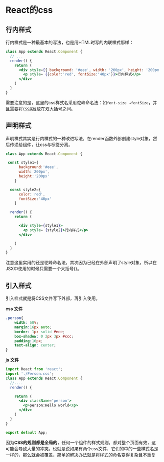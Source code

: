 # React的css

## 行内样式 

行内样式是一种最基本的写法，也是用HTML时写的内联样式那样：

```jsx
class App extends React.Component {
  // ...
  render() {
    return (
      <div style={{ background: '#eee', width: '200px', height: '200px'}}>
        <p style= {{color:'red', fontSize:'40px'}}>行内样式</p>
      </div>
    )
  }
}

```

需要注意的是，这里的css样式名采用驼峰命名法：如`font-size →fontSize`，并且需要将`CSS属性`放在双大括号之间。

## 声明样式

声明样式其实是行内样式的一种改进写法，在render函数外部创建style对象，然后传递给组件，让css与标签分离。

```jsx
class App extends React.Component {

 const style1={    
      background:'#eee',
      width:'200px',
      height:'200px'
    }

  const style2={    
      color:'red',
      fontSize:'40px'
    }

  render() {
    return (

      <div style={style1}>
        <p style= {style2}>行内样式</p>
      </div>

    )
  }
}
```

注意这里实用的还是驼峰命名法，其次因为已经在外部声明了style对象，所以在JSX中使用的时候只需要一个大括号{}。

## 引入样式

引入样式就是将CSS文件写下外部，再引入使用。

**css 文件**

```css
.person{
    width: 60%;
    margin:16px auto;
    border: 1px solid #eee;
    box-shadow: 0 2px 3px #ccc;
    padding:16px;
    text-align: center;
}
```

**js 文件**

```jsx
import React from 'react';
import './Person.css';
class App extends React.Component {
  //....  
  render() {

    return (
      <div className='person'>
        <p>person:Hello world</p>
      </div> 
    )
  }
}

export default App;
```

因为**CSS的规则都是全局的**，任何一个组件的样式规则，都对整个页面有效，这可能会导致大量的冲突。也就是说如果有两个css文件，它们的中的一些样式名是一样的，那么就会被覆盖，简单的解决办法就是将样式的命名变得复杂且不重复

